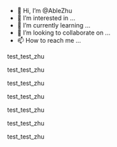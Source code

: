 - 👋 Hi, I’m @AbleZhu
- 👀 I’m interested in ...
- 🌱 I’m currently learning ...
- 💞️ I’m looking to collaborate on ...
- 📫 How to reach me ...

<!---
AbleZhu/AbleZhu is a ✨ special ✨ repository because its `README.md` (this file) appears on your GitHub profile.
You can click the Preview link to take a look at your changes.
--->
test_test_zhu

test_test_zhu

test_test_zhu

test_test_zhu

test_test_zhu

test_test_zhu

test_test_zhu
